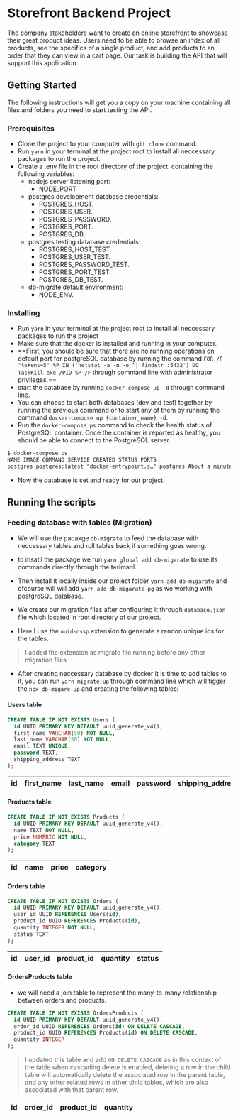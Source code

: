# Storefront Backend Project

The company stakeholders want to create an online storefront to showcase their great product ideas. Users need to be able to browse an index of all products, see the specifics of a single product, and add products to an order that they can view in a cart page. Our task is building the API that will support this application.

## Getting Started

The following instructions will get you a copy on your machine containing all files and folders you need to start testing the API.

### Prerequisites

- Clone the project to your computer with `git clone` command.
- Run `yarn` in your terminal at the project root to install all neccessary packages to run the project.
- Create a .env file in the root directory of the project. containing the following variables:
  - nodejs server listening port:
    - NODE_PORT
  - postgres development database credentials:
    - POSTGRES_HOST.
    - POSTGRES_USER.
    - POSTGRES_PASSWORD.
    - POSTGRES_PORT.
    - POSTGRES_DB.
  - postgres testing database credentials:
    - POSTGRES_HOST_TEST.
    - POSTGRES_USER_TEST.
    - POSTGRES_PASSWORD_TEST.
    - POSTGRES_PORT_TEST.
    - POSTGRES_DB_TEST.
  - db-migrate default environment:
    - NODE_ENV.

### Installing

- Run `yarn` in your terminal at the project root to install all neccessary packages to run the project
- Make sure that the docker is installed and running in your computer.
- ==First, you should be sure that there are no running operations on default port for postgreSQL database by running the command `FOR /F "tokens=5" %P IN ('netstat -a -n -o ^| findstr :5432') DO TaskKill.exe /PID %P /F` through command line with administrator privileges.==
- start the database by running `docker-compose up -d` through command line.
- You can choose to start both databases (dev and test) together by running the previous command or to start any of them by running the command `docker-compose up {container_name} -d`.
- Run the `docker-compose ps` command to check the health status of PostgreSQL container. Once the container is reported as healthy, you should be able to connect to the PostgreSQL server.

```markdown
$ docker-compose ps
NAME IMAGE COMMAND SERVICE CREATED STATUS PORTS
postgres postgres:latest "docker-entrypoint.s…" postgres About a minute ago Up 58 seconds (healthy) 0.0.0.0:5432->5432/tcp
```

- Now the database is set and ready for our project.

## Running the scripts

### Feeding database with tables (Migration)

- We will use the pacakge `db-migrate` to feed the database with neccessary tables and roll tables back if something goes wrong.

- to insatll the package we run `yarn global add db-migarate` to use its commands directly through the terimanl.

- Then install it locally inside our project folder `yarn add db-migarate` and ofcourse will will add `yarn add db-migarate-pg` as we working with postgreSQL database.

- We create our migration files after configuring it through `database.json` file which located in root directory of our project.

- Here I use the `uuid-ossp` extension to generate a randon unique ids for the tables.

> I added the extension as migrate file running before any other migration files

- After creating neccessary database by docker it is time to add tables to it, you can run `yarn migrate:up` through command line which will tigger the `npx db-migare up` and creating the following tables:

#### Users table

```sql
CREATE TABLE IF NOT EXISTS Users (
  id UUID PRIMARY KEY DEFAULT uuid_generate_v4(),
  first_name VARCHAR(50) NOT NULL,
  last_name VARCHAR(50) NOT NULL,
  email TEXT UNIQUE,
  password TEXT,
  shipping_address TEXT
);
```

| id  | first_name | last_name | email | password | shipping_address |
| --- | ---------- | --------- | ----- | -------- | ---------------- |

#### Products table

```sql
CREATE TABLE IF NOT EXISTS Products (
  id UUID PRIMARY KEY DEFAULT uuid_generate_v4(),
  name TEXT NOT NULL,
  price NUMERIC NOT NULL,
  category TEXT
);
```

| id  | name | price | category |
| --- | ---- | ----- | -------- |

#### Orders table

```sql
CREATE TABLE IF NOT EXISTS Orders (
  id UUID PRIMARY KEY DEFAULT uuid_generate_v4(),
  user_id UUID REFERENCES Users(id),
  product_id UUID REFERENCES Products(id),
  quantity INTEGER NOT NULL,
  status TEXT
);
```

| id  | user_id | product_id | quantity | status |
| --- | ------- | ---------- | -------- | ------ |

#### OrdersProducts table

- we will need a join table to represent the many-to-many relationship between orders and products.

```sql
CREATE TABLE IF NOT EXISTS OrdersProducts (
  id UUID PRIMARY KEY DEFAULT uuid_generate_v4(),
  order_id UUID REFERENCES Orders(id) ON DELETE CASCADE,
  product_id UUID REFERENCES Products(id) ON DELETE CASCADE,
  quantity INTEGER
);
```

> I updated this table and add `ON DELETE CASCADE` as in this context of the table when cascading delete is enabled, deleting a row in the child table will automatically delete the associated row in the parent table, and any other related rows in other child tables, which are also associated with that parent row.

| id  | order_id | product_id | quantity |
| --- | -------- | ---------- | -------- |
